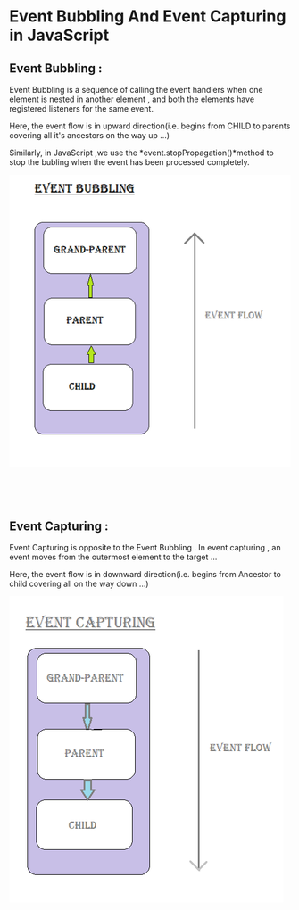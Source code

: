 # Event Bubbling And Event Capturing in JavaScript  
  
## Event Bubbling :  
Event Bubbling is a sequence of calling the event handlers when one element is nested in another element , and both the elements have registered listeners for the      same event.  
      
 Here, the event flow is in upward direction(i.e. begins from CHILD to parents covering all it's ancestors on the way up ...) 

Similarly, in JavaScript ,we use the *event.stopPropagation()*method to stop the bubling when the event has been processed completely.  
    
![Screenshot](https://github.com/Ad-Manisha/WT/blob/main/Assignments/Assignment-6/Assets/event_bubbling.png)
 <pre>  
    
    
</pre>


## Event Capturing :
Event Capturing is opposite to the Event Bubbling . In event capturing , an event moves from the outermost element to the target ...  

Here, the event flow is in downward direction(i.e. begins from Ancestor to child covering all on the way down ...) 
      
![Screenshot](https://github.com/Ad-Manisha/WT/blob/main/Assignments/Assignment-6/Assets/event_capturing.png)
